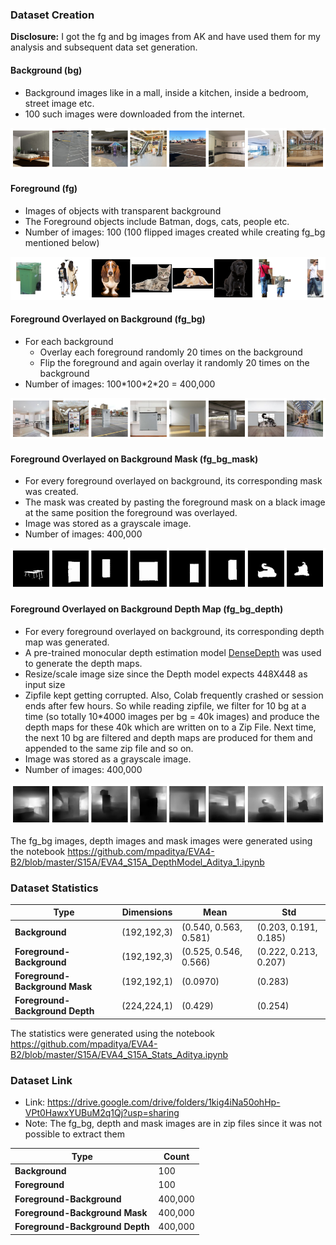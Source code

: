 ### Dataset Creation

**Disclosure:** I got the fg and bg images from AK and have used them for my analysis and subsequent data set generation. 

#### Background (bg)
 - Background images like in a mall, inside a kitchen, inside a bedroom, street image etc.
 - 100 such images were downloaded from the internet.

<img src="DenseDepth-master/Images/bg.png">

#### Foreground (fg)
 - Images of objects with transparent background
 - The Foreground objects include Batman, dogs, cats, people etc.
 - Number of images: 100 (100 flipped images created while creating fg_bg mentioned below)

<img src="DenseDepth-master/Images/fg.png">

#### Foreground Overlayed on Background (fg_bg)
 - For each background
	 - Overlay each foreground randomly 20 times on the background
	 - Flip the foreground and again overlay it randomly 20 times on the background
 - Number of images: 100\*100\*2\*20 = 400,000

<img src="DenseDepth-master/Images/fg_bg.png">

#### Foreground Overlayed on Background Mask (fg_bg_mask)
 - For every foreground overlayed on background, its corresponding mask was created.
 - The mask was created by pasting the foreground mask on a black image at the same position the foreground was overlayed.
 -  Image was stored as a grayscale image.
 - Number of images: 400,000

<img src="DenseDepth-master/Images/mask.png">

#### Foreground Overlayed on Background Depth Map (fg_bg_depth)
 - For every foreground overlayed on background, its corresponding depth map was generated.
 - A pre-trained monocular depth estimation model [DenseDepth](https://github.com/ialhashim/DenseDepth/blob/master/DenseDepth.ipynb) was used to generate the depth maps.
 - Resize/scale image size since the Depth model expects 448X448 as input size
 - Zipfile kept getting corrupted. Also, Colab frequently crashed or session ends after few hours. So while reading zipfile, we filter for 10 bg at a time (so totally 10*4000    images per bg = 40k images) and produce the depth maps for these 40k which are written on to a Zip File. Next time, the next 10 bg are filtered and depth maps are produced for them and appended to the same zip file and so on.
 - Image was stored as a grayscale image.
 - Number of images: 400,000

<img src="DenseDepth-master/Images/depth.png">

The fg_bg images, depth images and mask images were generated using the notebook https://github.com/mpaditya/EVA4-B2/blob/master/S15A/EVA4_S15A_DepthModel_Aditya_1.ipynb

### Dataset Statistics

| Type | Dimensions | Mean | Std |
|---|---|---|---|
| **Background** | (192,192,3) | (0.540, 0.563, 0.581) | (0.203, 0.191, 0.185) |
| **Foreground-Background** | (192,192,3) | (0.525, 0.546, 0.566) | (0.222, 0.213, 0.207) |
| **Foreground-Background Mask** | (192,192,1) | (0.0970) | (0.283) |
| **Foreground-Background Depth** | (224,224,1) | (0.429) | (0.254) |

The statistics were generated using the notebook https://github.com/mpaditya/EVA4-B2/blob/master/S15A/EVA4_S15A_Stats_Aditya.ipynb

### Dataset Link

 - Link: https://drive.google.com/drive/folders/1kig4iNa50ohHp-VPt0HawxYUBuM2q1Qj?usp=sharing
 - Note: The fg_bg, depth and mask images are in zip files since it was not possible to extract them


| Type | Count |
|---|---|
| **Background** | 100 |
| **Foreground** | 100 |
| **Foreground-Background** | 400,000 |
| **Foreground-Background Mask** | 400,000 |
| **Foreground-Background Depth** | 400,000 |
